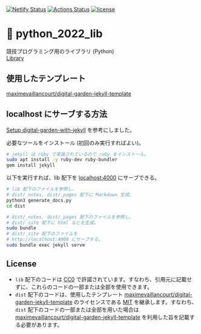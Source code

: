 [![Netlify Status](https://api.netlify.com/api/v1/badges/372f004b-ea59-4ba2-bbbf-2d5f6213fffd/deploy-status)](https://app.netlify.com/sites/python-2022-lib/deploys)
[![Actions Status](https://github.com/moyomogi/python_2022_lib/actions/workflows/deploy.yml/badge.svg)](https://github.com/moyomogi/python_2022_lib/actions)
[![license](https://img.shields.io/badge/license-CC0--1.0-blue)](https://github.com/moyomogi/python_2022_lib/blob/master/LICENSE)

# 🐍 python_2022_lib

競技プログラミング用のライブラリ (Python)  
[Library](https://python-2022-lib.netlify.app/)

## 使用したテンプレート

[maximevaillancourt/digital-garden-jekyll-template](https://github.com/maximevaillancourt/digital-garden-jekyll-template)


## localhost にサーブする方法
[Setup digital-garden-with-jekyll](https://maximevaillancourt.com/blog/setting-up-your-own-digital-garden-with-jekyll) を参考にしました。

必要なツールをインストール (初回のみ実行すればよい)。
```sh
# jekyll は ruby で実装されているので ruby をインストール。
sudo apt install -y ruby-dev ruby-bundler
gem install jekyll
```

以下を実行すれば、lib 配下を [localhost:4000](http://localhost:4000) にサーブできる。
```sh
# lib 配下のファイルを参照し、
# dist/_notes, dist/_pages 配下に Markdown 生成。
python3 generate_docs.py
cd dist

# dist/_notes, dist/_pages 配下のファイルを参照し、
# dist/_site 配下に html などを生成。
sudo bundle
# dist/_site 配下のファイルを
# http://localhost:4000 にサーブする。
sudo bundle exec jekyll serve
```

## License

- `lib` 配下のコードは [CC0](https://creativecommons.org/publicdomain/zero/1.0/deed.ja) で許諾されています。すなわち、引用元に記載せずに、これらのコードの一部または全部を使用できます。
- `dist` 配下のコードは、使用したテンプレート [maximevaillancourt/digital-garden-jekyll-template] のライセンスである [MIT](https://github.com/maximevaillancourt/digital-garden-jekyll-template/blob/master/LICENSE) を継承します。すなわち、`dist` 配下のコードの一部または全部を用いた場合は [maximevaillancourt/digital-garden-jekyll-template] を利用した旨を記載する必要があります。

[maximevaillancourt/digital-garden-jekyll-template]: https://github.com/maximevaillancourt/digital-garden-jekyll-template
